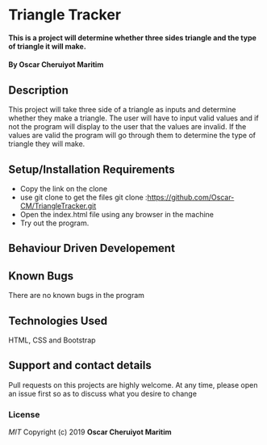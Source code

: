 # Triangle Tracker
#### This is a project will determine whether three sides triangle and the type of triangle it will make.
#### By **Oscar Cheruiyot Maritim**
## Description
This project will take three side of a triangle as inputs and determine whether they make a triangle. The user will have to input valid values and if not the program will display to the user that the values are invalid. If the values are valid the program will go through them to determine the type of triangle they will make.
## Setup/Installation Requirements
* Copy the link on the clone
* use git clone to get the files git clone :https://github.com/Oscar-CM/TriangleTracker.git
* Open the index.html file using any browser in the machine
* Try out the program.
## Behaviour Driven Developement

## Known Bugs
There are no known bugs in the program
## Technologies Used
HTML, CSS and Bootstrap
## Support and contact details
Pull requests on this projects are highly welcome. At any time, please open an issue first so as to discuss what you desire to change
### License
*MIT*
Copyright (c) 2019 **Oscar Cheruiyot Maritim**
